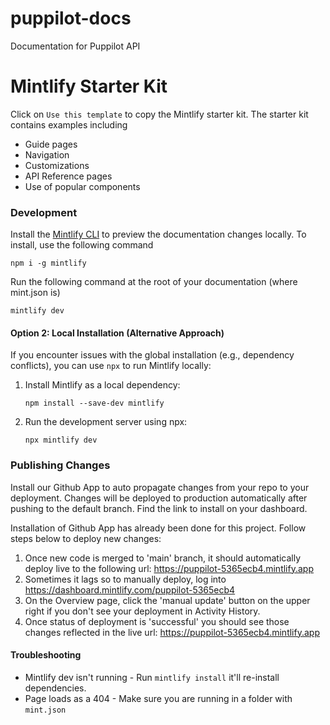 # puppilot-docs
Documentation for Puppilot API

# Mintlify Starter Kit

Click on `Use this template` to copy the Mintlify starter kit. The starter kit contains examples including

- Guide pages
- Navigation
- Customizations
- API Reference pages
- Use of popular components

### Development

Install the [Mintlify CLI](https://www.npmjs.com/package/mintlify) to preview the documentation changes locally. To install, use the following command

```
npm i -g mintlify
```

Run the following command at the root of your documentation (where mint.json is)

```
mintlify dev
```

#### Option 2: Local Installation (Alternative Approach)
If you encounter issues with the global installation (e.g., dependency conflicts), you can use `npx` to run Mintlify locally:

1. Install Mintlify as a local dependency:
   ```
   npm install --save-dev mintlify
   ```
2. Run the development server using npx:
    ```
    npx mintlify dev
    ```


### Publishing Changes

Install our Github App to auto propagate changes from your repo to your deployment. Changes will be deployed to production automatically after pushing to the default branch. Find the link to install on your dashboard. 

Installation of Github App has already been done for this project. Follow steps below to deploy new changes: 
1. Once new code is merged to 'main' branch, it should automatically deploy live to the following url: https://puppilot-5365ecb4.mintlify.app
2. Sometimes it lags so to manually deploy, log into https://dashboard.mintlify.com/puppilot-5365ecb4
3. On the Overview page, click the 'manual update' button on the upper right if you don't see your deployment in Activity History. 
4. Once status of deployment is 'successful' you should see those changes reflected in the live url: https://puppilot-5365ecb4.mintlify.app



#### Troubleshooting

- Mintlify dev isn't running - Run `mintlify install` it'll re-install dependencies.
- Page loads as a 404 - Make sure you are running in a folder with `mint.json`

